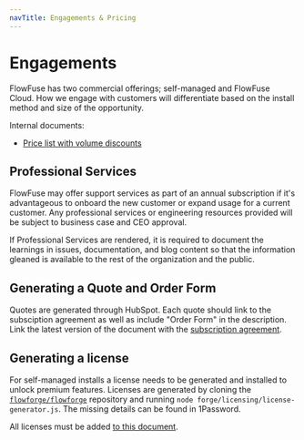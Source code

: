```yaml
---
navTitle: Engagements & Pricing
---
```


# Engagements

FlowFuse has two commercial offerings; self-managed and FlowFuse Cloud. How we
engage with customers will differentiate based on the install method and size of
the opportunity.

Internal documents:
- [Price list with volume discounts](https://docs.google.com/spreadsheets/d/1q1OEo_5fr20txl__bJDR1cFrzv3qzvLLXcgEVFq6h68)

## Professional Services

FlowFuse may offer support services as part of an annual subscription if it's advantageous to onboard the new customer or expand usage for a current customer. Any professional services or engineering resources provided will be subject to business case and CEO approval.

If Professional Services are rendered, it is required to document the learnings in issues, documentation, and blog content so that the information gleaned is available to the rest of the organization and the public.

## Generating a Quote and Order Form

Quotes are generated through HubSpot. Each quote should link to the subsciption
agreement as well as include "Order Form" in the description. Link the latest
version of the document with the [subscription agreement](../legal/#subscription-agreement).

## Generating a license

For self-managed installs a license needs to be generated and installed to
unlock premium features. Licenses are generated by cloning the [`flowforge/flowforge`](https://github.com/flowforge/flowforge)
repository and running `node forge/licensing/license-generator.js`. The missing
details can be found in 1Password.

All licenses must be added [to this document](https://docs.google.com/spreadsheets/d/1wM_o8IWjjkwi-WMRueKfS-lrmkQYzV83xm4BIzZNAO0).
